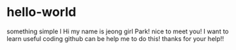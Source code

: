 # hello-world
something simple l
Hi my name is jeong girl Park!
nice to meet you!
I want to learn useful coding 
github can be help me to do this!
thanks for your help!!
